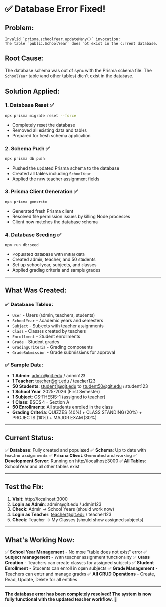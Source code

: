 # ✅ Database Error Fixed!

## Problem:
```
Invalid `prisma.schoolYear.updateMany()` invocation:
The table `public.SchoolYear` does not exist in the current database.
```

## Root Cause:
The database schema was out of sync with the Prisma schema file. The `SchoolYear` table (and other tables) didn't exist in the database.

## Solution Applied:

### 1. Database Reset ✅
```bash
npx prisma migrate reset --force
```
- Completely reset the database
- Removed all existing data and tables
- Prepared for fresh schema application

### 2. Schema Push ✅
```bash
npx prisma db push
```
- Pushed the updated Prisma schema to the database
- Created all tables including `SchoolYear`
- Applied the new teacher assignment fields

### 3. Prisma Client Generation ✅
```bash
npx prisma generate
```
- Generated fresh Prisma client
- Resolved file permission issues by killing Node processes
- Client now matches the database schema

### 4. Database Seeding ✅
```bash
npm run db:seed
```
- Populated database with initial data
- Created admin, teacher, and 50 students
- Set up school year, subjects, and classes
- Applied grading criteria and sample grades

---

## What Was Created:

### ✅ Database Tables:
- `User` - Users (admin, teachers, students)
- `SchoolYear` - Academic years and semesters
- `Subject` - Subjects with teacher assignments
- `Class` - Classes created by teachers
- `Enrollment` - Student enrollments
- `Grade` - Student grades
- `GradingCriteria` - Grading components
- `GradeSubmission` - Grade submissions for approval

### ✅ Sample Data:
- **1 Admin**: admin@git.edu / admin123
- **1 Teacher**: teacher@git.edu / teacher123
- **50 Students**: student1@git.edu to student50@git.edu / student123
- **1 School Year**: 2025-2026 (First Semester)
- **1 Subject**: CS-THESIS-1 (assigned to teacher)
- **1 Class**: BSCS 4 - Section A
- **50 Enrollments**: All students enrolled in the class
- **Grading Criteria**: QUIZZES (40%) + CLASS STANDING (20%) + PROJECTS (10%) + MAJOR EXAM (30%)

---

## Current Status:

✅ **Database**: Fully created and populated
✅ **Schema**: Up to date with teacher assignments
✅ **Prisma Client**: Generated and working
✅ **Development Server**: Running on http://localhost:3000
✅ **All Tables**: SchoolYear and all other tables exist

---

## Test the Fix:

1. **Visit**: http://localhost:3000
2. **Login as Admin**: admin@git.edu / admin123
3. **Check**: Admin → School Years (should work now)
4. **Login as Teacher**: teacher@git.edu / teacher123
5. **Check**: Teacher → My Classes (should show assigned subjects)

---

## What's Working Now:

✅ **School Year Management** - No more "table does not exist" error
✅ **Subject Management** - With teacher assignment functionality
✅ **Class Creation** - Teachers can create classes for assigned subjects
✅ **Student Enrollment** - Students can enroll in open subjects
✅ **Grade Management** - Teachers can enter and manage grades
✅ **All CRUD Operations** - Create, Read, Update, Delete for all entities

---

**The database error has been completely resolved! The system is now fully functional with the updated teacher workflow.** 🎉



